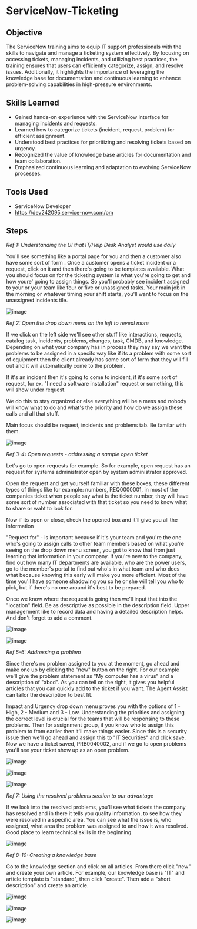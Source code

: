# ServiceNow-Ticketing

## Objective

The ServiceNow training aims to equip IT support professionals with the skills to navigate and manage a ticketing system effectively. By focusing on accessing tickets, managing incidents, and utilizing best practices, the training ensures that users can efficiently categorize, assign, and resolve issues. Additionally, it highlights the importance of leveraging the knowledge base for documentation and continuous learning to enhance problem-solving capabilities in high-pressure environments.

## Skills Learned

- Gained hands-on experience with the ServiceNow interface for managing incidents and requests.
- Learned how to categorize tickets (incident, request, problem) for efficient assignment.
- Understood best practices for prioritizing and resolving tickets based on urgency.
- Recognized the value of knowledge base articles for documentation and team collaboration.
- Emphasized continuous learning and adaptation to evolving ServiceNow processes.

## Tools Used
- ServiceNow Developer
- https://dev242095.service-now.com/pm

## Steps

*Ref 1: Understanding the UI that IT/Help Desk Analyst would use daily*

You'll see something like a portal page for you and then a customer also have some sort of form . Once a customer opens a ticket incident or a request, click on it and then there's going to be templates available. What you should focus on for the ticketing system is what you're going to get and how youre' going to assign things. So you'll probably see incident assigned to your or your team like four or five or unassigned tasks. Your main job in the morning or whatever timing your shift starts, you'll want to focus on the unassigned incidents tile. 

![image](https://github.com/user-attachments/assets/b378eec2-eb32-430c-ae1c-d6ab30914d87)

*Ref 2: Open the drop down menu on the left to reveal more*

If we click on the left side we'll see other stuff like interactions, requests, catalog task, incidents, problems, changes, task, CMDB, and knowledge. Depending on what your company has in process they may say we want the problems to be assigned in a specifc way like if its a problem with some sort of equipment then the client already has some sort of form that they will fill out and it will automatically come to the problem. 

If it's an incident then it's going to come to incident, if it's some sort of request, for ex. "I need a software installation" request or something, this will show under request.

We do this to stay organized or else everything will be a mess and nobody will know what to do and what's the priority and how do we assign these calls and all that stuff.

Main focus should be request, incidents and problems tab. Be familar with them.

![image](https://github.com/user-attachments/assets/fe362f2c-c010-41ed-afd2-20d0c5cc5de8)

*Ref 3-4: Open requests - addressing a sample open ticket*

Let's go to open requests for example. So for example, open request has an request for systems administrator open by system
administrator approved. 

Open the request and get yourself familiar with these boxes, these different types of things like for example:
numbers, REQ0000001, in most of the companies ticket when people say what is the ticket number, they will have some sort of number associated with that ticket so you need to know what to share or waht to look for.

Now if its open or close, check the opened box and it'll give you all the information 

"Request for" - is important because if it's your team and you're the one who's going to assign calls to other team members based on what you're seeing on the drop down menu screen, you got to know that from just learning that information in your company. If you're new to the company, find out how many IT departments are available, who are the power users, go to the member's portal to find out who's in what team and who does what because knowing this early will make you more efficient. Most of the time you'll have someone shadowing you so he or she will tell you who to pick, but if there's no one around it's best to be prepared. 

Once we know where the request is going then we'll input that into the "location" field. Be as descriptive as possible in the description field. Upper managerment like to record data and having a detailed description helps. And don't forget to add a comment. 

![image](https://github.com/user-attachments/assets/3e060799-485e-4331-b23e-78614defedc4)

![image](https://github.com/user-attachments/assets/b20daa15-271f-4905-8e7b-051f5079819b)

*Ref 5-6: Addressing a problem*

Since there's no problem assigned to you at the moment, go ahead and make one up by clicking the "new" button on the right. For our example we'll give the problem statement as "My computer has a virus" and a description of "abcd". As you can tell on the right, it gives you helpful articles that you can quickly add to the ticket if you want. The Agent Assist can tailor the description to best fit.

Impact and Urgency drop down menu proves you with the options of 1 - High, 2 - Medium and 3 - Low. Understanding the priorities and assigning the correct level is crucial for the teams that will be responsing to these problems. Then for assignment group, if you know who to assign this problem to from earlier then it'll make things easier. Since this is a security issue then we'll go ahead and assign this to "IT Securities" and click save. Now we have a ticket saved, PRB0040002, and if we go to open problems you'll see your ticket show up as an open problem.

![image](https://github.com/user-attachments/assets/e3b9d3d4-b5b4-4bf6-879f-80eba0774c19)

![image](https://github.com/user-attachments/assets/fbcf4306-0d17-4f45-a196-ff6b24a11507)

![image](https://github.com/user-attachments/assets/db0aed8c-3ba8-4ba7-b298-d1889900745b)

*Ref 7: Using the resolved problems section to our advantage*

If we look into the resolved problems, you'll see what tickets the company has resolved and in there it tells you quality information, to see how they were resolved in a specific area. You can see what the issue is, who assigned, what area the problem was assigned to and how it was resolved. Good place to learn technical skills in the beginning.

![image](https://github.com/user-attachments/assets/874b5291-d012-429d-9e23-bcdf7962a087)

*Ref 8-10: Creating a knowledge base*

Go to the knowledge section and click on all articles. From there click "new" and create your own article. For example, our knowledge base is "IT" and article template is "standard", then click "create". Then add a "short description" and create an article. 

![image](https://github.com/user-attachments/assets/672be2d2-dddb-4b24-82a2-18664eeeb028)

![image](https://github.com/user-attachments/assets/fa4e60cf-f028-40dd-b900-99a8b0b425f9)

![image](https://github.com/user-attachments/assets/885396ba-770b-4457-b6ae-04e5387f85a2)
